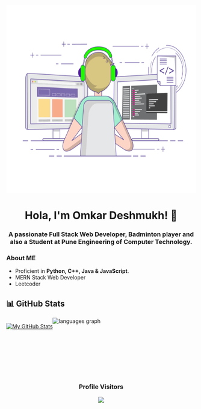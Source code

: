 <div align="center">
  <img height="500px" src="https://github.com/omkar-afk/omkar-afk/blob/main/assets/coding-freak.gif" >
  <h1>Hola, I'm Omkar Deshmukh! 👋</h1>
  <h3 align="center">A passionate Full Stack Web Developer, Badminton player and also a Student at Pune Engineering of Computer Technology.</h3>
</div>

### **About ME**
- Proficient in **Python, C++, Java & JavaScript**.
- MERN Stack Web Developer
- Leetcoder 


## 📊 GitHub Stats
<div style="display: flex; flex-direction: row;">
  
[![My GitHub Stats](https://github-readme-stats.vercel.app/api/?username=omkar-afk&count_private=true&theme=tokyonight&showicons=true)]()

<img src="https://github-readme-stats.vercel.app/api/top-langs?username=omkar-afk&locale=en&hide_title=false&layout=compact&card_width=320&langs_count=5&theme=tokyonight&hide_border=false&order=2" height="150" alt="languages graph"  /> 
</div>



<div align="center">
 
 ### Profile Visitors
 
</div>
<div align="center">
  <img src="https://profile-counter.glitch.me/omkar-afk/count.svg?"  />
</div>
